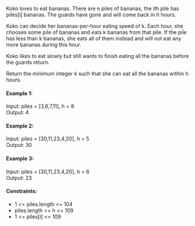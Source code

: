 Koko loves to eat bananas. There are n piles of bananas, the ith pile has piles[i] bananas. The guards have gone and will come back in h hours.

Koko can decide her bananas-per-hour eating speed of k. Each hour, she chooses some pile of bananas and eats k bananas from that pile. If the pile has less than k bananas, she eats all of them instead and will not eat any more bananas during this hour.

Koko likes to eat slowly but still wants to finish eating all the bananas before the guards return.

Return the minimum integer k such that she can eat all the bananas within h hours.

#### Example 1:
Input: piles = [3,6,7,11], h = 8  
Output: 4

#### Example 2:
Input: piles = [30,11,23,4,20], h = 5  
Output: 30

#### Example 3:
Input: piles = [30,11,23,4,20], h = 6  
Output: 23

#### Constraints:
* 1 <= piles.length <= 104
* piles.length <= h <= 109
* 1 <= piles[i] <= 109
